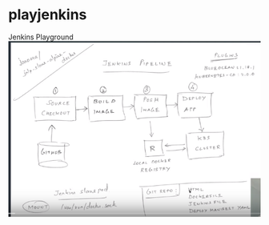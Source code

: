 # playjenkins
Jenkins Playground
![shema pipeline ci/cd avec jenkins et kubernetes](ci_cd_jenkins.png)


